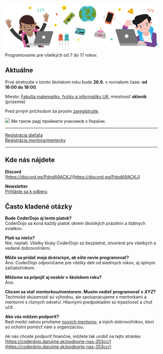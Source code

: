 ![Hlavička](/assets/img/dojo.6aad1d2.png)

<p class="text-center text-lg">Programovanie pre všetkých od 7 do 17 rokov.</p>
<div class="mt-16"></div>

## Aktuálne

Prvé stretnutie v tomto školskom roku bude **26.9.** v rovnakom čase: **od 16:00 do 18:00**.

<!-- Stretávame sa **každý piatok od 16:00 do 18:00** okrem školských prázdnin a sviatkov. -->

Miesto: [Fakulta matematiky, fyziky a informatiky UK](https://maps.app.goo.gl/a1B6cJznRLdm39rZ6), miestnosť **skleník** (prízemie)

Pred prvým príchodom sa prosím [zaregistrujte](https://docs.google.com/forms/d/e/1FAIpQLSfV8cmF9KktHqPk3SQiOqjbeJDS50jD4XcU7haI6MCXIP4k6w/viewform).

<img src="https://upload.wikimedia.org/wikipedia/commons/4/49/Flag_of_Ukraine.svg" height="12px">
Ми також раді приймати учасників з України.

---

[Registrácia dieťaťa](https://docs.google.com/forms/d/e/1FAIpQLSfV8cmF9KktHqPk3SQiOqjbeJDS50jD4XcU7haI6MCXIP4k6w/viewform)<br/>
[Registrácia mentora/mentorky](https://docs.google.com/forms/d/e/1FAIpQLSf_SYdv5ENVy5CTTLhxltdLArdJAqKsWpGDVH6pUFYf5HLu1A/viewform)

---

## Kde nás nájdete

**Discord**<br/>
[https://discord.gg/PdndA9ACKJ](https://discord.gg/PdndA9ACKJ)

**Newsletter**<br/>
[Prihláste sa k odberu](http://eepurl.com/daODgz)

## Často kladené otázky

**Bude CoderDojo aj tento piatok?**<br/>
CoderDojo sa koná každý piatok okrem školských prázdnin a štátnych sviatkov.

**Platí sa niečo?** <br/>
Nie, neplatí. Všetky kluby CoderDojo sú bezplatné, otvorené pre všetkých a vedené dobrovoľníkmi.

**Môže sa pridať moja dcéra/syn, ak ešte nevie programovať?**<br/>
Áno. CoderDojo odporúčame pre všetky deti od siedmych rokov, aj úplnym začiatočníkom.

**Môžeme sa pripojiť aj neskôr v školskom roku?** <br/>
Áno.

**Chcem sa stať mentorkou/mentorom. Musím vedieť programovať v _XYZ_?**<br/>
Technické skúsenosti sú výhodou, ale spolupracujeme s mentorkami a mentormi s rôznych odvetví. Hlavnými predpokladmi sú trpezlivosť a chuť učiť.

**Ako vás môžem podporiť?**<br/>
Radi medzi sebou privítame [nových mentorov](https://docs.google.com/forms/d/e/1FAIpQLSf_SYdv5ENVy5CTTLhxltdLArdJAqKsWpGDVH6pUFYf5HLu1A/viewform), a iných dobrovoľníkov, ktorí sú ochotní pomôcť nám s organizáciou.

Ak nás chcete podporiť finančne, môžete tak urobiť na tejto stránke: [https://coderdojo.darujme.sk/podporte-nas-353cc/](https://coderdojo.darujme.sk/podporte-nas-353cc/)
